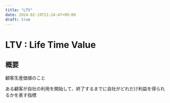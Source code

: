 ```yaml
---
title: "LTV"
date: 2024-02-19T21:24:47+09:00
draft: true
---
```


# LTV : Life Time Value

## 概要

顧客生産価値のこと

ある顧客が自社の利用を開始して、終了するまでに自社がどれだけ利益を得られるかを表す指標
